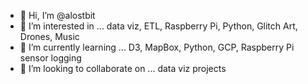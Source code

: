 - 👋 Hi, I’m @alostbit
- 👀 I’m interested in ... data viz, ETL, Raspberry Pi, Python, Glitch Art, Drones, Music
- 🌱 I’m currently learning ... D3, MapBox, Python, GCP, Raspberry Pi sensor logging
- 💞️ I’m looking to collaborate on ... data viz projects
<!---
alostbit/alostbit is a ✨ special ✨ repository because its `README.md` (this file) appears on your GitHub profile.
You can click the Preview link to take a look at your changes.
--->
